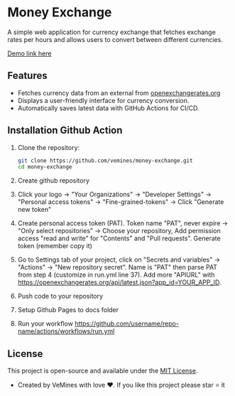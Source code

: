 # Money Exchange

A simple web application for currency exchange that fetches exchange rates per hours and allows users to convert between different currencies.

[Demo link here](https://vemines.github.io/money-exchange)

## Features

- Fetches currency data from an external from [openexchangerates.org](openexchangerates.org)
- Displays a user-friendly interface for currency conversion.
- Automatically saves latest data with GitHub Actions for CI/CD.

## Installation Github Action

1. Clone the repository:

   ```bash
   git clone https://github.com/vemines/money-exchange.git
   cd money-exchange
   ```

2. Create github repository

3. Click your logo -> "Your Organizations" -> "Developer Settings" -> "Personal access tokens" -> "Fine-grained-tokens" -> Click "Generate new token"

4. Create personal access token (PAT). Token name "PAT", never expire -> "Only select repositories" -> Choose your repository, Add permission access "read and write" for "Contents" and "Pull requests". Generate token (remember copy it)

5. Go to Settings tab of your project, click on "Secrets and variables" -> "Actions" -> "New repository secret". Name is "PAT" then parse PAT from step 4 (customize in run.yml line 37). Add more "APIURL" with https://openexchangerates.org/api/latest.json?app_id=YOUR_APP_ID.

6. Push code to your repository

7. Setup Github Pages to docs folder

8. Run your workflow https://github.com/username/repo-name/actions/workflows/run.yml

## License

This project is open-source and available under the [MIT License](LICENSE).

- Created by VeMines with love ❤️. If you like this project please star ⭐ it
